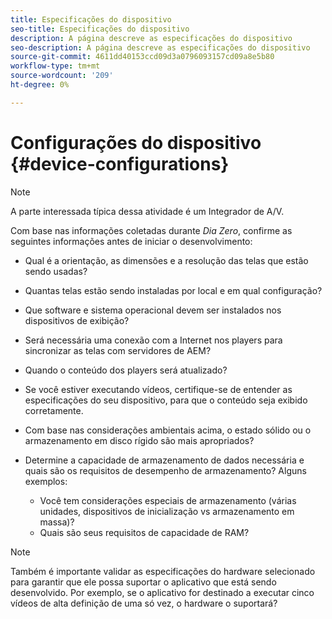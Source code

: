 ```yaml
---
title: Especificações do dispositivo
seo-title: Especificações do dispositivo
description: A página descreve as especificações do dispositivo
seo-description: A página descreve as especificações do dispositivo
source-git-commit: 4611dd40153ccd09d3a0796093157cd09a8e5b80
workflow-type: tm+mt
source-wordcount: '209'
ht-degree: 0%

---
```



# Configurações do dispositivo {#device-configurations}

>[!NOTE]
>
>A parte interessada típica dessa atividade é um Integrador de A/V.

Com base nas informações coletadas durante *Dia Zero*, confirme as seguintes informações antes de iniciar o desenvolvimento:

* Qual é a orientação, as dimensões e a resolução das telas que estão sendo usadas?

* Quantas telas estão sendo instaladas por local e em qual configuração?

* Que software e sistema operacional devem ser instalados nos dispositivos de exibição?

* Será necessária uma conexão com a Internet nos players para sincronizar as telas com servidores de AEM?

* Quando o conteúdo dos players será atualizado?

* Se você estiver executando vídeos, certifique-se de entender as especificações do seu dispositivo, para que o conteúdo seja exibido corretamente.

* Com base nas considerações ambientais acima, o estado sólido ou o armazenamento em disco rígido são mais apropriados?

* Determine a capacidade de armazenamento de dados necessária e quais são os requisitos de desempenho de armazenamento? Alguns exemplos:
   * Você tem considerações especiais de armazenamento (várias unidades, dispositivos de inicialização vs armazenamento em massa)?
   * Quais são seus requisitos de capacidade de RAM?


>[!NOTE]
>
>Também é importante validar as especificações do hardware selecionado para garantir que ele possa suportar o aplicativo que está sendo desenvolvido. Por exemplo, se o aplicativo for destinado a executar cinco vídeos de alta definição de uma só vez, o hardware o suportará?
